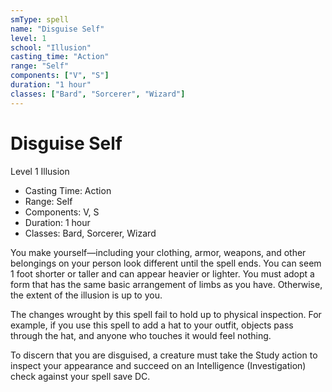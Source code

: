 ```yaml
---
smType: spell
name: "Disguise Self"
level: 1
school: "Illusion"
casting_time: "Action"
range: "Self"
components: ["V", "S"]
duration: "1 hour"
classes: ["Bard", "Sorcerer", "Wizard"]
---
```


# Disguise Self
Level 1 Illusion

- Casting Time: Action
- Range: Self
- Components: V, S
- Duration: 1 hour
- Classes: Bard, Sorcerer, Wizard

You make yourself—including your clothing, armor, weapons, and other belongings on your person look different until the spell ends. You can seem 1 foot shorter or taller and can appear heavier or lighter. You must adopt a form that has the same basic arrangement of limbs as you have. Otherwise, the extent of the illusion is up to you.

The changes wrought by this spell fail to hold up to physical inspection. For example, if you use this spell to add a hat to your outfit, objects pass through the hat, and anyone who touches it would feel nothing.

To discern that you are disguised, a creature must take the Study action to inspect your appearance and succeed on an Intelligence (Investigation) check against your spell save DC.
